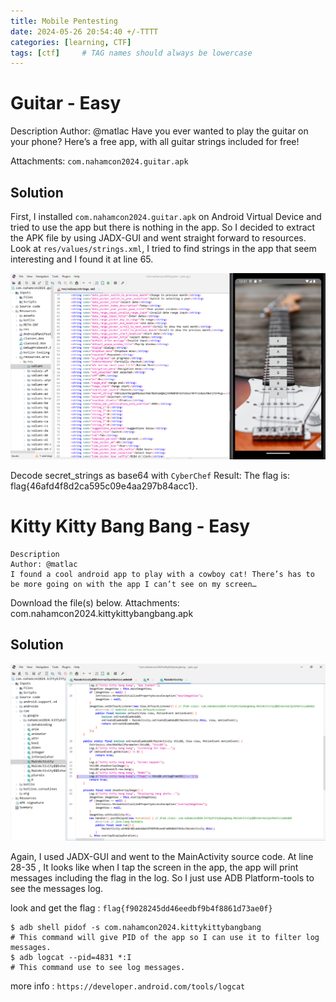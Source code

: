 ```yaml
---
title: Mobile Pentesting
date: 2024-05-26 20:54:40 +/-TTTT
categories: [learning, CTF]
tags: [ctf]     # TAG names should always be lowercase
---
```


# Guitar - Easy
Description
Author: @matlac
Have you ever wanted to play the guitar on your phone? Here’s a free app, with all guitar strings included for free!

Attachments:
`com.nahamcon2024.guitar.apk`

## Solution
First, I installed `com.nahamcon2024.guitar.apk` on Android Virtual Device and tried to use the app but there is nothing in the app. 
So I decided to extract the APK file by using JADX-GUI and went straight forward to resources. Look at `res/values/strings.xml`, I tried to find strings in the app that seem interesting and I found it at line 65.

![Alt Text](/assets/images/ctf/guitar1.png)

Decode secret_strings as base64 with `CyberChef`
Result: The flag is: flag{46afd4f8d2ca595c09e4aa297b84acc1}.

# Kitty Kitty Bang Bang - Easy
```
Description
Author: @matlac
I found a cool android app to play with a cowboy cat! There’s has to be more going on with the app I can’t see on my screen…
```

Download the file(s) below.
Attachments:
com.nahamcon2024.kittykittybangbang.apk

## Solution

![Alt Text](/assets/images/ctf/kittykittybangbang4.png)

Again, I used JADX-GUI and went to the MainActivity source code. At line 28-35 , It looks like when I tap the screen in the app, the app will print messages including the flag in the log. So I just use ADB Platform-tools to see the messages log.

look and get the flag : `flag{f9028245dd46eedbf9b4f8861d73ae0f}`

```
$ adb shell pidof -s com.nahamcon2024.kittykittybangbang 
# This command will give PID of the app so I can use it to filter log messages.
$ adb logcat --pid=4831 *:I 
# This command use to see log messages.
```
more info : `https://developer.android.com/tools/logcat`

